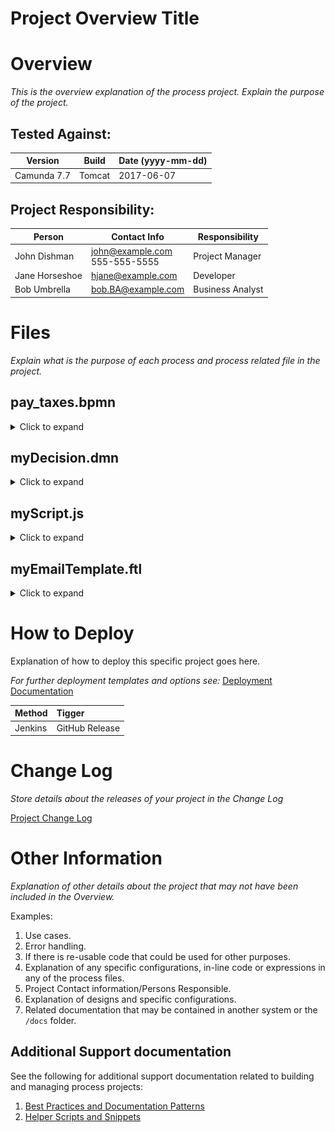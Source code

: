 # Project Overview Title

# Overview

*This is the overview explanation of the process project. Explain the purpose of the project.*

## Tested Against:

| Version              | Build                  | Date (yyyy-mm-dd)        |
| -------------------- | ---------------------- | ------------------------ |
| Camunda 7.7 | Tomcat | 2017-06-07 |


## Project Responsibility:

| Person               | Contact Info           | Responsibility           |
| -------------------- | ---------------------- | ------------------------ |
| John Dishman | john@example.com <br> 555-555-5555 | Project Manager |
| Jane Horseshoe| hjane@example.com | Developer |
| Bob Umbrella | bob.BA@example.com | Business Analyst |

# Files

*Explain what is the purpose of each process and process related file in the project.*

## pay_taxes.bpmn

<details>
  <summary>Click to expand</summary>
  <br>

  This file does something and its purpose is to do abc.

  ![pay_taxes BPMN File](docs/images/BPMN_image_example.png)

</details>



## myDecision.dmn

<details>
  <summary>Click to expand</summary>
  <br>

  This file does something and its purpose is to do abc.

  1. DRD
  1. DMN

  ![myDecision DRD File](docs/images/DRD_image_example.png)
  ![myDecision DMN File](docs/images/DMN_image_example.png)

  ## myCasePattern.cmmn

  This file does something and its purpose is to do abc.

  ![myCasePattern CMMN File](docs/images/CMMN_image_example.png)

</details>

## myScript.js

<details>
  <summary>Click to expand</summary>
  <br>

  This file does something and its purpose is to do abc.

</details>

## myEmailTemplate.ftl

<details>
  <summary>Click to expand</summary>
  <br>

  This file does something and its purpose is to do abc.

  Image example of the **Rendered** FreeMarker file (if applicable)

</details>

# How to Deploy

Explanation of how to deploy this specific project goes here.

*For further deployment templates and options see:* [Deployment Documentation](docs/deployment.md)

| Method              | Tigger                 |
| ------------------- |:---------------------- |
| Jenkins | GitHub Release |

# Change Log

*Store details about the releases of your project in the Change Log*

[Project Change Log](CHANGELOG.md)

# Other Information

*Explanation of other details about the project that may not have been included in the Overview.*

Examples:

1. Use cases.
1. Error handling.
1. If there is re-usable code that could be used for other purposes.
1. Explanation of any specific configurations, in-line code or expressions in any of the process files.
1. Project Contact information/Persons Responsible.
1. Explanation of designs and specific configurations.
1. Related documentation that may be contained in another system or the `/docs` folder.

## Additional Support documentation

See the following for additional support documentation related to building and managing process projects:

1. [Best Practices and Documentation Patterns](docs/patterns.md)
1. [Helper Scripts and Snippets](docs/helpers.md)
